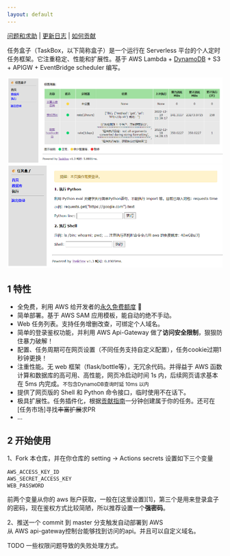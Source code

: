 ```yaml
---
layout: default
---
```


[问题和求助](./qa) | [更新日志](./release_note) | [如何贡献](./contribute) 

任务盒子（TaskBox，以下简称盒子）是一个运行在 Serverless 平台的个人定时任务框架。它注重稳定、性能和扩展性。基于 AWS Lambda + [DynamoDB][2] + S3 + APIGW + EventBridge scheduler 编写。

![index](docs/static/img/box_index.png)
![exc page](docs/static/img/box_exc.png)

## 1 特性

- 全免费，利用 AWS 给开发者的[永久免费额度](https://aws.amazon.com/cn/free/) 🎉
- 简单部署。基于 AWS SAM 应用模板，能自动的绝不手动。
- Web 任务列表。支持任务增删改查，可绑定个人域名。
- 简单的登录鉴权功能，并利用 AWS Api-Gateway 做了**访问安全限制**，狠狠防住暴力破解！
- 配置、任务周期可在网页设置（不同任务支持自定义配置），任务cookie过期1秒钟更换！
- 注重性能。无 web 框架（flask/bottle等），无冗余代码。并得益于 AWS 函数计算和数据库的高可用、高性能，网页冷启动时间 1s 内，后续网页请求基本在 5ms 内完成。<small>不包含DynamoDB查询时延 10ms 以内</small>
- 提供了网页版的 Shell 和 Python 命令接口，临时使用不在话下。
- 极具扩展性。任务插件化，根据[贡献指南](./contribute)一分钟创建属于你的任务。还可在[任务市场]寻找~~丰富扩展~~求PR
- ...

## 2 开始使用

1、Fork 本仓库，并在你仓库的 setting -> Actions secrets 设置如下三个变量
```
AWS_ACCESS_KEY_ID 
AWS_SECRET_ACCESS_KEY
WEB_PASSWORD
```
前两个变量从你的 aws 账户获取，一般在[这里设置][1]，第三个是用来登录盒子的密码，现在鉴权方式比较简陋，所以推荐设置一个**强密码**。

2、推送一个 commit 到 master 分支触发自动部署到 AWS  
从 AWS api-gateway控制台能够找到访问的api。并且可以自定义域名。

TODO 一些权限问题导致的失败处理方式。


[2]: https://docs.amazonaws.cn/amazondynamodb/latest/developerguide/Introduction.html 'DynamoDB介绍'

